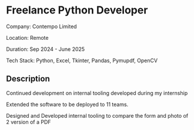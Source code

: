 # Freelance Python Developer

Company: Contempo Limited

Location: Remote

Duration: Sep 2024 - June 2025

Tech Stack: Python, Excel, Tkinter, Pandas, Pymupdf, OpenCV

## Description

Continued development on internal tooling developed during my internship

Extended the software to be deployed to 11 teams.

Designed and Developed internal tooling to compare the form and photo of 2 version of a PDF
